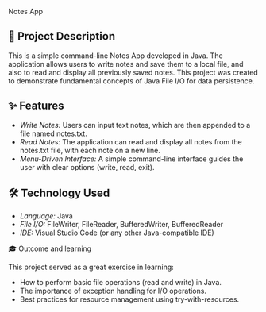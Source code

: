 Notes App

## 📝 Project Description

This is a simple command-line Notes App developed in Java. The application allows users to write notes and save them to a local file, and also to read and display all previously saved notes. This project was created to demonstrate fundamental concepts of Java File I/O for data persistence.

## ✨ Features

-   *Write Notes:* Users can input text notes, which are then appended to a file named notes.txt.
-   *Read Notes:* The application can read and display all notes from the notes.txt file, with each note on a new line.
-   *Menu-Driven Interface:* A simple command-line interface guides the user with clear options (write, read, exit).

## 🛠 Technology Used

-   *Language:* Java
-   *File I/O:* FileWriter, FileReader, BufferedWriter, BufferedReader
-   *IDE:* Visual Studio Code (or any other Java-compatible IDE)

🎓 Outcome and learning

This project served as a great exercise in learning:
-   How to perform basic file operations (read and write) in Java.
-   The importance of exception handling for I/O operations.
-   Best practices for resource management using try-with-resources.
